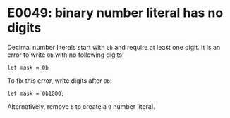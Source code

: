 # E0049: binary number literal has no digits

Decimal number literals start with `0b` and require at least one digit. It is an
error to write `0b` with no following digits:

    let mask = 0b

To fix this error, write digits after `0b`:

    let mask = 0b1000;

Alternatively, remove `b` to create a `0` number literal.
